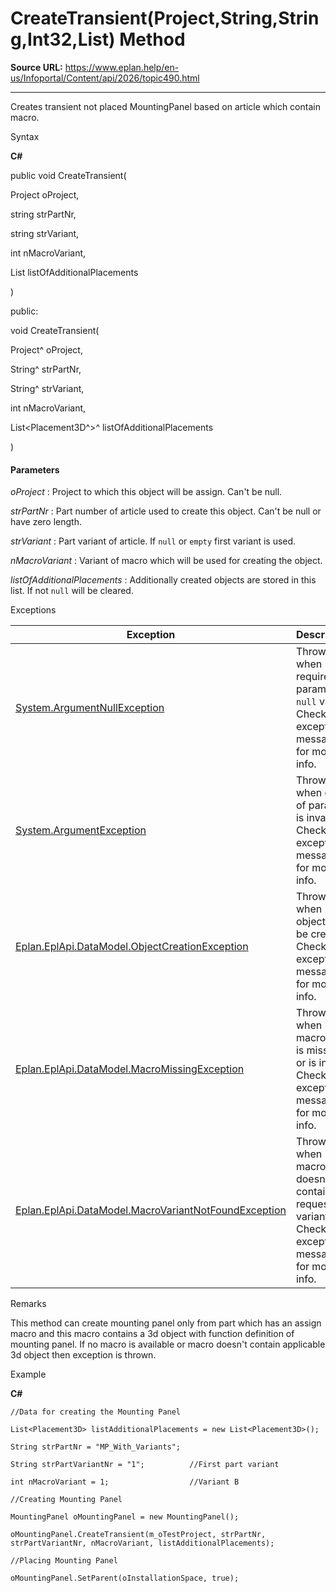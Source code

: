 # CreateTransient(Project,String,String,Int32,List<Placement3D>) Method

**Source URL:** https://www.eplan.help/en-us/Infoportal/Content/api/2026/topic490.html

---

Creates transient not placed MountingPanel based on article which contain macro.

Syntax

**C#**



public void CreateTransient( 

   Project oProject,

   string strPartNr,

   string strVariant,

   int nMacroVariant,

   List<Placement3D> listOfAdditionalPlacements

)

public:

void CreateTransient( 

   Project^ oProject,

   String^ strPartNr,

   String^ strVariant,

   int nMacroVariant,

   List<Placement3D^>^ listOfAdditionalPlacements

)


#### Parameters

*oProject*
:   Project to which this object will be assign. Can't be null.

*strPartNr*
:   Part number of article used to create this object. Can't be null or have zero length.

*strVariant*
:   Part variant of article. If `null` or `empty` first variant is used.

*nMacroVariant*
:   Variant of macro which will be used for creating the object.

*listOfAdditionalPlacements*
:   Additionally created objects are stored in this list. If not `null` will be cleared.

Exceptions

| Exception | Description |
| --- | --- |
| [System.ArgumentNullException](#) | Thrown when required param is `null` value. Check exception message for more info. |
| [System.ArgumentException](#) | Thrown when one of params is invalid. Check exception message for more info. |
| [Eplan.EplApi.DataModel.ObjectCreationException](Eplan.EplApi.DataModelu~Eplan.EplApi.DataModel.ObjectCreationException.html) | Thrown when object can't be created. Check exception message for more info. |
| [Eplan.EplApi.DataModel.MacroMissingException](Eplan.EplApi.DataModelu~Eplan.EplApi.DataModel.MacroMissingException.html) | Thrown when macro file is missing or is invalid. Check exception message for more info. |
| [Eplan.EplApi.DataModel.MacroVariantNotFoundException](Eplan.EplApi.DataModelu~Eplan.EplApi.DataModel.MacroVariantNotFoundException.html) | Thrown when macro doesn't contain requested variant. Check exception message for more info. |

Remarks

This method can create mounting panel only from part which has an assign macro and this macro contains a 3d object with function definition of mounting panel. If no macro is available or macro doesn't contain applicable 3d object then exception is thrown.

Example

**C#**

```
//Data for creating the Mounting Panel

List<Placement3D> listAdditionalPlacements = new List<Placement3D>();

String strPartNr = "MP_With_Variants";

String strPartVariantNr = "1";          //First part variant

int nMacroVariant = 1;                  //Variant B

//Creating Mounting Panel

MountingPanel oMountingPanel = new MountingPanel();

oMountingPanel.CreateTransient(m_oTestProject, strPartNr, strPartVariantNr, nMacroVariant, listAdditionalPlacements);

//Placing Mounting Panel

oMountingPanel.SetParent(oInstallationSpace, true);

```
